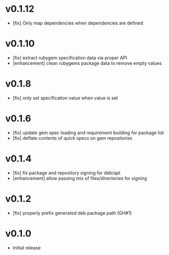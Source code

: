 # v0.1.12
* [fix] Only map dependencies when dependencies are defined

# v0.1.10
* [fix] extract rubygem specification data via proper API
* [enhancement] clean rubygems package data to remove empty values

# v0.1.8
* [fix] only set specification value when value is set

# v0.1.6
* [fix] update gem spec loading and requirement building for package list
* [fix] deflate contents of quick specs on gem repositories

# v0.1.4
* [fix] fix package and repository signing for deb/apt
* [enhancement] allow passing mix of files/directories for signing

# v0.1.2
* [fix] properly prefix generated deb package path (GH#1)

# v0.1.0
* Initial release
